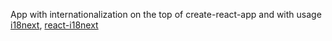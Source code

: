 App with internationalization on the top of create-react-app and with usage [i18next](https://www.i18next.com/), [react-i18next](https://react.i18next.com/)

